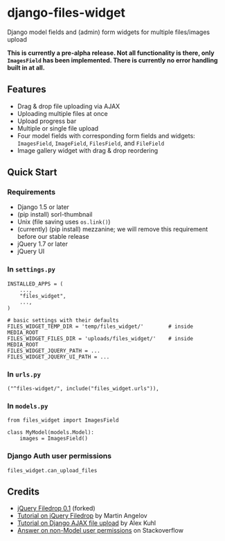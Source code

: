 django-files-widget
===================

Django model fields and (admin) form widgets for multiple files/images upload

__This is currently a pre-alpha release. Not all functionality is there, only `ImagesField` has been implemented. There is currently no error handling built in at all.__

Features
--------

- Drag &amp; drop file uploading via AJAX
- Uploading multiple files at once
- Upload progress bar
- Multiple or single file upload
- Four model fields with corresponding form fields and widgets: `ImagesField`, `ImageField`, `FilesField`, and `FileField`
- Image gallery widget with drag &amp; drop reordering

Quick Start
-----------

### Requirements ###
- Django 1.5 or later
- (pip install) sorl-thumbnail
- Unix (file saving uses `os.link()`)
- (currently) (pip install) mezzanine; we will remove this requirement before our stable release
- jQuery 1.7 or later
- jQuery UI

### In `settings.py` ###

    INSTALLED_APPS = (
        ...,
        "files_widget",
        ...,
    )
    
    # basic settings with their defaults
    FILES_WIDGET_TEMP_DIR = 'temp/files_widget/'        # inside MEDIA_ROOT
    FILES_WIDGET_FILES_DIR = 'uploads/files_widget/'    # inside MEDIA_ROOT
    FILES_WIDGET_JQUERY_PATH = ...
    FILES_WIDGET_JQUERY_UI_PATH = ...

### In `urls.py` ###

    ("^files-widget/", include("files_widget.urls")),

### In `models.py` ###

    from files_widget import ImagesField
  
    class MyModel(models.Model):
        images = ImagesField()

### Django Auth user permissions ###

    files_widget.can_upload_files

Credits
-------

- [jQuery Filedrop 0.1](https://github.com/weixiyen/jquery-filedrop) (forked)
- [Tutorial on jQuery Filedrop](http://tutorialzine.com/2011/09/html5-file-upload-jquery-php/) by Martin Angelov
- [Tutorial on Django AJAX file upload](http://kuhlit.blogspot.nl/2011/04/ajax-file-uploads-and-csrf-in-django-13.html) by Alex Kuhl
- [Answer on non-Model user permissions](http://stackoverflow.com/questions/13932774/how-can-i-use-django-permissions-without-defining-a-content-type-or-model) on Stackoverflow

